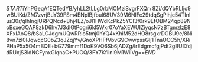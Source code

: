 $START$iYhPGeqAfEQTedYB/yhLL2tLLg0rbMCMziSvgrFXQr+8Zi/dQYbRLIjo9wBUiKd/ZM7zvrjBuY39FSm4ENpIBjfbul68UV39M6NIFc29tdqSgPlhjc54TInlus30r/qIhIngjURPQNcd+Bhj4EZ/oJl1HWdKcPkZ5YCI3f0rk9EfOBM24qp89NoBsxeGOAP8zkD6hv7J3dIGtPogri6kl5Wxr07oYaXEWUIZiyqsN7zBTgmzlzE8XFxIAoQ8/bSaLCJdgmUQwRRIo5tmj0hYQ4xKhiM52dHO8rsgxrDGBU9e/8Ni8vn7zI0IJqwqcG0bZ3qJZqjYv/GnoXPHFfVbvG9CwwpssGIj1TnaOCC5h/XRiPHaP5a5O4mBQE+bG779mmf1DoK9VQ6Sb6jADZg/IrEdgmcfgjPdt2gBUXfdjdRUxjS3ldNCFynxGlqnaC+PUGQ/3FY7Kfiini9M1WiIVg==$END$